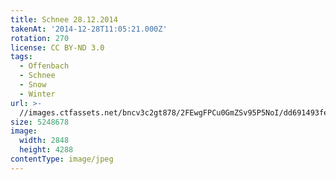 ```yaml
---
title: Schnee 28.12.2014
takenAt: '2014-12-28T11:05:21.000Z'
rotation: 270
license: CC BY-ND 3.0
tags:
  - Offenbach
  - Schnee
  - Snow
  - Winter
url: >-
  //images.ctfassets.net/bncv3c2gt878/2FEwgFPCu0GmZSv95P5NoI/dd691493fe4d0e5b9525ea81898a6b38/schnee-28122014_16101478276_o
size: 5248678
image:
  width: 2848
  height: 4288
contentType: image/jpeg
---
```


